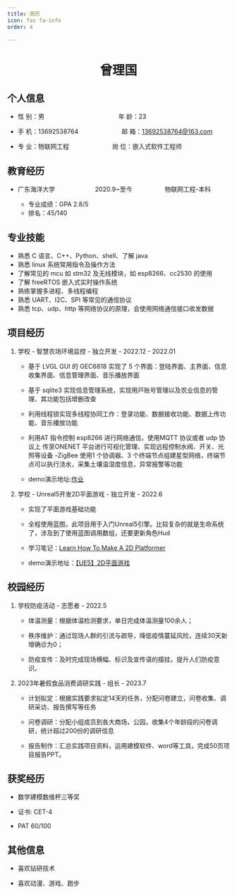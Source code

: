 ```yaml
---
title: 简历
icon: fas fa-info
order: 4

---
```


<center>
     <h1>曾理国</h1>
 </center>

## 个人信息

- 性 别：男&emsp;&emsp;&emsp;&emsp;&emsp;&emsp;&emsp;&emsp;&emsp;&emsp;&emsp;&emsp;年 龄：23

- 手 机：13692538764&emsp;&emsp;&emsp;&emsp;&emsp;&emsp;&emsp;邮 箱：[13692538764@163.com](mailto:13692538764@163.com)

- 专 业：物联网工程&emsp;&emsp;&emsp;&emsp;&emsp;&emsp;&emsp;岗 位：嵌入式软件工程师

## 教育经历

- 广东海洋大学       2020.9~至今      物联网工程-本科
  
  - 专业成绩：GPA 2.8/5 
  - 排名：45/140

## 专业技能

- 熟悉 C 语⾔、C++、Python、shell、了解 java
- 熟悉 linux 系统常⽤指令及操作⽅法
- 了解常⻅的 mcu 如 stm32 及⽆线模块，如 esp8266、cc2530 的使⽤
- 了解 freeRTOS 嵌⼊式实时操作系统
- 熟练掌握多进程、多线程编程
- 熟悉 UART、I2C、SPI 等常⻅的通信协议
- 熟悉 tcp、udp、http 等⽹络协议的原理，会使⽤⽹络通信接⼝收发数据

## 项目经历

1. 学校 - 智慧农场环境监控 - 独立开发 - 2022.12 - 2022.01
   
   - 基于 LVGL GUI 的 GEC6818 实现了 5 个界⾯：登陆界⾯、主界⾯、信息收集界⾯、信息管理界⾯、⾳乐播放界⾯
   - 基于 sqlite3 实现信息管理系统，实现⽤⼾账号管理以及农业信息的管理、其功能包括增删改查
   - 利⽤线程锁实现多线程协同⼯作：登录功能、数据接收功能、数据上传功能、⾳乐播放功能
   - 利⽤AT 指令控制 esp8266 进⾏⽹络通信，使⽤MQTT 协议或者 udp 协议上 传⾄ONENET 平台进⾏可视化管理、实现远程控制⽔阀、开关、光照等设备
   -ZigBee 使⽤1 个协调器、3 个终端节点组建星型⽹络，终端节点可以执⾏浇⽔，采集⼟壤温湿度信息，异常报警等功能

   - demo演示地址:[作业](https://www.bilibili.com/video/BV1y44y1j7NH?spm_id_from=333.999.0.0)

4. 学校 - Unreal5开发2D平面游戏 - 独立开发 - 2022.6
   
   - 实现了平面游戏基础功能
   
   - 全程使用蓝图，此项目用于入门Unreal5引擎。比较复杂的就是生命系统了，涉及到了使用蓝图调用数组，还要更新角色Hud
   
   - 学习笔记：[Learn How To Make A 2D Platformer](https://call1ce.github.io/categories/learn-how-to-make-a-2d-platformer/)
   
   - demo演示地址：[【UE5】2D平面游戏](https://www.bilibili.com/video/BV1pa411W7tq)

## 校园经历

1. 学校防疫活动 - 志愿者 - 2022.5
   
   - 体温测量：根据体温检测要求，单日完成体温测量100余人；
   
   - 秩序维护：通过现场人群的引流与疏导，降低疫情蔓延风险，连续30天新增确诊为0；
   - 防疫宣传：及时完成现场横幅、标识及宣传语的摆挂，提升人们防疫意识。

2. 2023年暑假食品消费调研实践 - 组长 - 2023.7
   
   - 计划拟定：根据实践要求拟定14天的任务，分配问卷建立，问卷收集、调研采访、报告撰写等任务
   
   - 问卷调研：分配小组成员到各大商场，公园，收集4个年龄段的问卷调研，统计超过200份的调研信息
   
   - 报告制作：汇总实践项目资料，运用建模软件、word等工具，完成50页项目报告PPT。

## 获奖经历


- 数学建模数维杯三等奖

- 证书: CET-4

- PAT 60/100

## 其他信息

- 喜欢钻研技术

- 喜欢动漫、游戏、跑步
